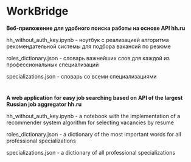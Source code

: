 # WorkBridge
<b>Веб-приложение для удобного поиска работы на основе API hh.ru</b>

hh_without_auth_key.ipynb - ноутбук с реализацией алгоритма рекомендательной системы для подбора вакансий по резюме 

roles_dictionary.json - словарь важнейших слов для каждой из профессиональных специализаций

specializations.json - словарь со всеми специализациями
#
<b>A web application for easy job searching based on API of the largest Russian job aggregator hh.ru</b>

hh_without_auth_key.ipynb - a notebook with the implementation of a recommender system algorithm for selecting vacancies by resume

roles_dictionary.json - a dictionary of the most important words for all professional specializations

specializations.json - a dictionary of all professional specializations
